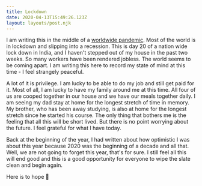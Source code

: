 ```yaml
---
title: Lockdown
date: 2020-04-13T15:49:26.123Z
layout: layouts/post.njk
---
```

I am writing this in the middle of a [worldwide pandemic](https://en.wikipedia.org/wiki/2019%E2%80%9320_coronavirus_pandemic). Most of the world is in lockdown and slipping into a recession. This is day 20 of a nation wide lock down in India, and I haven't stepped out of my house in the past two weeks. So many workers have been rendered jobless. The world seems to be coming apart. I am writing this here to record my state of mind at this time - I feel strangely peaceful.

A lot of it is privilege. I am lucky to be able to do my job and still get paid for it. Most of all, I am lucky to have my family around me at this time. All four of us are cooped together in our house and we have our meals together daily. I am seeing my dad stay at home for the longest stretch of time in memory. My brother, who has been away studying, is also at home for the longest stretch since he started his course. The only thing that bothers me is the feeling that all this will be short lived. But there is no point worrying about the future. I feel grateful for what I have today.

Back at the beginning of the year, I had written about how optimistic I was about this year because 2020 was the beginning of a decade and all that. Well, we are not going to forget this year, that's for sure. I still feel all this will end good and this is a good opportunity for everyone to wipe the slate clean and begin again.

Here is to hope 🥂